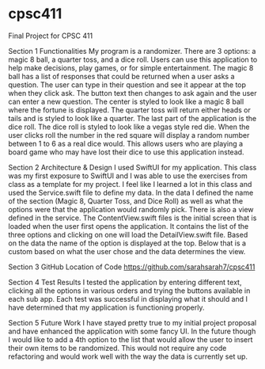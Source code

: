 # cpsc411
Final Project for CPSC 411

Section 1 Functionalities
My program is a randomizer.  There are 3 options: a magic 8 ball, a quarter toss, and a dice roll.  Users can use this application to help make decisions, play games, or for simple entertainment.  The magic 8 ball has a list of responses that could be returned when a user asks a question.  The user can type in their question and see it appear at the top when they click ask.  The button text then changes to ask again and the user can enter a new question.  The center is styled to look like a magic 8 ball where the fortune is displayed.  The quarter toss will return either heads or tails and is styled to look like a quarter.  The last part of the application is the dice roll.  The dice roll is styled to look like a vegas style red die.  When the user clicks roll the number in the red square will display a random number between 1 to 6 as a real dice would.  This allows users who are playing a board game who may have lost their dice to use this application instead.

Section 2 Architecture & Design
I used SwiftUI for my application.  This class was my first exposure to SwiftUI and I was able to use the exercises from class as a template for my project.  I feel like I learned a lot in this class and used the Service.swift file to define my data.  In the data I defined the name of the section (Magic 8, Quarter Toss, and Dice Roll) as well as what the options were that the application would randomly pick.  There is also a view defined in the service.  The ContentView.swift files is the initial screen that is loaded when the user first opens the application.  It contains the list of the three options and clicking on one will load the DetailView.swift file.  Based on the data the name of the option is displayed at the top.  Below that is a custom based on what the user chose and the data determines the view.

Section 3 GitHub Location of Code
https://github.com/sarahsarah7/cpsc411

Section 4 Test Results
I tested the application by entering different text, clicking all the options in various orders and trying the buttons available in each sub app.  Each test was successful in displaying what it should and I have determined that my application is functioning properly.

Section 5 Future Work
I have stayed pretty true to my initial project proposal and have enhanced the application with some fancy UI.  In the future though I would like to add a 4th option to the list that would allow the user to insert their own items to be randomized.  This would not require any code refactoring and would work well with the way the data is currently set up.
